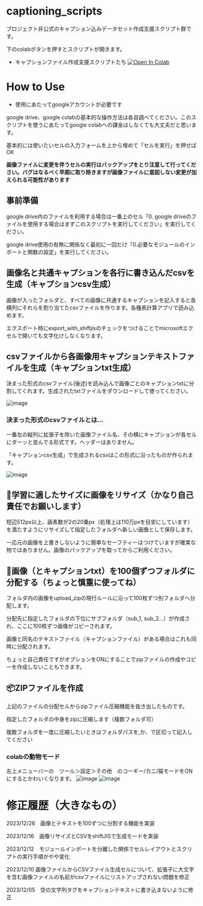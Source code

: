 # captioning_scripts
プロジェクト非公式のキャプション込みデータセット作成支援スクリプト群です。

下のcolabボタンを押すとスクリプトが開きます。
- キャプションファイル作成支援スクリプトたち
[![Open In Colab](https://colab.research.google.com/assets/colab-badge.svg)](https://colab.research.google.com/github/nagaokayama/captioning_scripts/blob/main/Text_cordinator.ipynb)


# How to Use

- 使用にあたってgoogleアカウントが必要です

google drive、google colabの基本的な操作方法は各自調べてください。このスクリプトを使うにあたってgoogle colabへの課金はしなくても大丈夫だと思います。

基本的には使いたいセルの入力フォームを上から埋めて「セルを実行」を押せばOK

**画像ファイルに変更を伴うセルの実行はバックアップをとり注意して行ってください。バグはなるべく早期に取り除きますが画像ファイルに意図しない変更が加えられる可能性があります**

## 事前準備
google drive内のファイルを利用する場合は一番上のセル「0. google driveのファイルを使用する場合はまずこのスクリプトを実行してください」を実行してください。

google drive使用の有無に関係なく最初に一回だけ「0.必要なモジュールのインポートと関数の設定」を実行してください。



## 画像名と共通キャプションを各行に書き込んだcsvを生成（キャプションcsv生成）

画像が入ったフォルダと、すべての画像に共通するキャプションを記入すると各横列にそれらを割り当てたcsvファイルを作ります。各種表計算アプリで読み込めます。

エクスポート時にexport_with_shiftjisのチェックをつけることでmicrosoftエクセルで開いても文字化けしなくなります。


## csvファイルから各画像用キャプションテキストファイルを生成（キャプションtxt生成）
決まった形式のcsvファイル(後述)を読み込んで画像ごとのキャプションtxtに分割してくれます。生成されたtxtファイルをダウンロードして使ってください。

![image](https://github.com/nagaokayama/captioning_scripts/assets/152504610/b6b0a242-9711-4158-a692-f74ec835f001)


### 決まった形式のcsvファイルとは...
一番左の縦列に拡張子を除いた画像ファイル名、その横にキャプションが各セルにダーッと並んでる形式です。ヘッダーはありません。

「キャプションcsv生成」で生成されるcsvはこの形式に沿ったものが作られます。

![image](https://github.com/nagaokayama/captioning_scripts/assets/152504610/65bbc0a9-9909-4257-9deb-0a8af0ec31c4)


## 🎨学習に適したサイズに画像をリサイズ（かなり自己責任でお願いします）
短辺512px以上、画素数が2の20乗px（処理上は110万pxを目安にしています）を満たすようにリサイズして指定したフォルダへ新しい画像として保存します。

一応元の画像を上書きしないように簡単なセーフティーはつけていますが確実な物ではありません。画像のパックアップを取ってからご利用ください。


## 👾画像（とキャプションtxt）を100個ずつフォルダに分配する（ちょっと慎重に使ってね）
フォルダ内の画像をupload_zipの現行ルールに沿って100枚ずつ別フォルダへ分配します。

分配先に指定したフォルダの下位にサブフォルダ（sub_1, sub_2...）が作成され、ここに100枚ずつ画像がコピーされます。

画像と同名のテキストファイル（キャプションファイル）がある場合はこれも同時に分配されます。

ちょっと自己責任ですがオプションをONにすることでzipファイルの作成やコピーを作成しないこともできます。


## 📦ZIPファイルを作成
上記のファイルの分配セルからzipファイル圧縮機能を抜き出したものです。

指定したフォルダの中身をzipに圧縮します（複数フォルダ可）

複数フォルダを一度に圧縮したいときはフォルダパスを,か、で区切って記入してください

### colabの動物モード
左上メニューバーの　ツール＞設定＞その他　のコーギー/カニ/猫モードをONにするとかわいくなります。
![image](https://github.com/nagaokayama/captioning_scripts/assets/152504610/c9e85ed0-d061-4ed0-ba9d-46f31d8085a6)
![image](https://github.com/nagaokayama/captioning_scripts/assets/152504610/111834e9-06a9-4f14-89cf-f771a39c40ff)


# 修正履歴（大きなもの）

2023/12/26　画像とテキストを100ずつに分割する機能を実装

2023/12/16　画像リサイズとCSVをshiftJISで生成モードを実装

2023/12/12　モジュールインポートを分離した関係でセルレイアウトとスクリプトの実行手順がやや変化

2023/12/10  画像ファイルからCSVファイル生成セルについて、拡張子に大文字を含む画像ファイルの名前がcsvファイルにリストアップされない問題を修正

2023/12/05　空の文字列タグをキャプションテキストに書き込まないように修正
